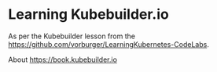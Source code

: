 # Learning Kubebuilder.io

As per the Kubebuilder lesson from the https://github.com/vorburger/LearningKubernetes-CodeLabs.

About https://book.kubebuilder.io
